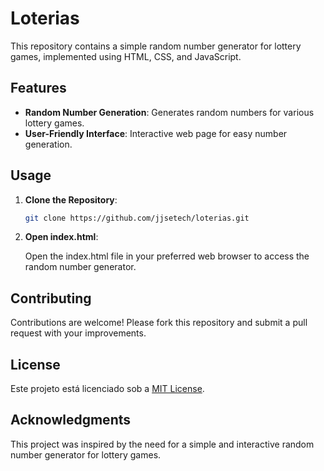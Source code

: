 # Loterias

This repository contains a simple random number generator for lottery games, implemented using HTML, CSS, and JavaScript.

## Features

- **Random Number Generation**: Generates random numbers for various lottery games.
- **User-Friendly Interface**: Interactive web page for easy number generation.

## Usage

1. **Clone the Repository**:

   ```bash
   git clone https://github.com/jjsetech/loterias.git

1. **Open index.html**:

    Open the index.html file in your preferred web browser to access the random number generator.

## Contributing

Contributions are welcome! Please fork this repository and submit a pull request with your improvements.

## License

Este projeto está licenciado sob a [MIT License](LICENSE).

## Acknowledgments

This project was inspired by the need for a simple and interactive random number generator for lottery games.
